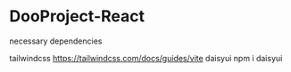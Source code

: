 # DooProject-React

necessary dependencies

tailwindcss https://tailwindcss.com/docs/guides/vite
daisyui npm i daisyui





